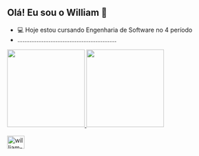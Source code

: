 ## Olá! Eu sou o William 👋

- 💻 Hoje estou cursando Engenharia de Software no 4 período
- .........................................................

<div>
  <a href="https://github.com//williampinh">
  <img height="180em" src="https://github-readme-stats.vercel.app/api?username=williampinh&show_icons=true&theme=dark&include_all_commits=true&count_private=true"/>
  <img height="180em" src="https://github-readme-stats.vercel.app/api/top-langs/?username=williampinh&layout=compact&langs_count=16&theme=dark"/>
</div>


<div style="display: inline_block"><br>
  <img aling="center" alt="william-Js" height="30" width="40" src=""https://cdn.jsdelivr.net/gh/devicons/devicon@latest/icons/css3/css3-original.svg"/>
          
